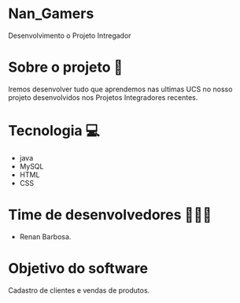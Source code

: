 # Nan_Gamers
Desenvolvimento o Projeto Intregador 

# Sobre o projeto 📝
Iremos desenvolver tudo que aprendemos nas ultimas UCS no nosso projeto desenvolvidos nos Projetos Integradores recentes.

# Tecnologia 💻
* java
* MySQL
* HTML
* CSS

# Time de desenvolvedores 👨🏿‍💻
* Renan Barbosa.

# Objetivo do software  
Cadastro de clientes e vendas de produtos.
